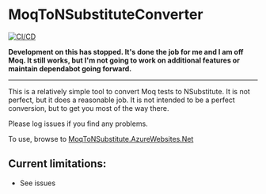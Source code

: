 # MoqToNSubstituteConverter
[![CI/CD](https://github.com/samsmithnz/MoqToNSubstituteConverter/actions/workflows/workflow.yml/badge.svg)](https://github.com/samsmithnz/MoqToNSubstituteConverter/actions/workflows/workflow.yml)

**Development on this has stopped. It's done the job for me and I am off Moq. It still works, but I'm not going to work on additional features or maintain dependabot going forward.**

<HR>
This is a relatively simple tool to convert Moq tests to NSubstitute. It is not perfect, but it does a reasonable job. It is not intended to be a perfect conversion, but to get you most of the way there.

Please log issues if you find any problems.

To use, browse to [MoqToNSubstitute.AzureWebsites.Net](https://moqtonsubstitute.azurewebsites.net)

## Current limitations:
- See issues
